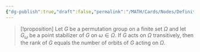 ```yaml
---
{"dg-publish":true,"draft":false,"permalink":"/MATH/Cards/Nodes/Definition of Rank/","dgPassFrontmatter":true}
---
```



> [!proposition]
> Let $G$ be a permutation group on a finite set $\Omega$ and let $G_\omega$ be a point stabilizer of $G$ on $\omega\in\Omega$. If $G$ acts on $\Omega$ transitively, then the rank of $G$ equals the number of orbits of $G$ acting on $\Omega$.
